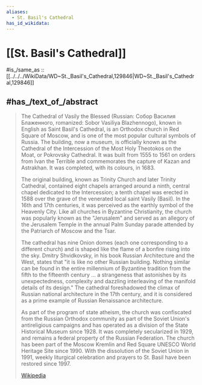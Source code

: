 ```yaml
---
aliases:
  - St. Basil's Cathedral
has_id_wikidata:
---
```


# [[St. Basil's Cathedral]] 

#is_/same_as :: [[../../../WikiData/WD~St._Basil's_Cathedral,129846|WD~St._Basil's_Cathedral,129846]] 

## #has_/text_of_/abstract 

> The Cathedral of Vasily the Blessed (Russian: Собор Василия Блаженного, romanized: Sobor Vasiliya Blazhennogo), known in English as Saint Basil's Cathedral, is an Orthodox church in Red Square of Moscow, and is one of the most popular cultural symbols of Russia. The building, now a museum, is officially known as the Cathedral of the Intercession of the Most Holy Theotokos on the Moat, or Pokrovsky Cathedral. It was built from 1555 to 1561 on orders from Ivan the Terrible and commemorates the capture of Kazan and Astrakhan. It was completed, with its colours, in 1683.
>
> The original building, known as Trinity Church and later Trinity Cathedral, contained eight chapels arranged around a ninth, central chapel dedicated to the Intercession; a tenth chapel was erected in 1588 over the grave of the venerated local saint Vasily (Basil). In the 16th and 17th centuries, it was perceived as the earthly symbol of the Heavenly City. Like all churches in Byzantine Christianity, the church was popularly known as the "Jerusalem" and served as an allegory of the Jerusalem Temple in the annual Palm Sunday parade attended by the Patriarch of Moscow and the Tsar.
>
> The cathedral has nine Onion domes (each one corresponding to a different church) and is shaped like the flame of a bonfire rising into the sky. Dmitry Shvidkovsky, in his book Russian Architecture and the West, states that "it is like no other Russian building. Nothing similar can be found in the entire millennium of Byzantine tradition from the fifth to the fifteenth century ... a strangeness that astonishes by its unexpectedness, complexity and dazzling interleaving of the manifold details of its design." The cathedral foreshadowed the climax of Russian national architecture in the 17th century, and it is considered as a prime example of Russian Renaissance architecture.
>
> As part of the program of state atheism, the church was confiscated from the Russian Orthodox community as part of the Soviet Union's antireligious campaigns and has operated as a division of the State Historical Museum since 1928. It was completely secularized in 1929, and remains a federal property of the Russian Federation. The church has been part of the Moscow Kremlin and Red Square UNESCO World Heritage Site since 1990. With the dissolution of the Soviet Union in 1991, weekly liturgical celebration and prayers to St. Basil have been restored since 1997.
>
> [Wikipedia](https://en.wikipedia.org/wiki/Saint%20Basil's%20Cathedral) 

